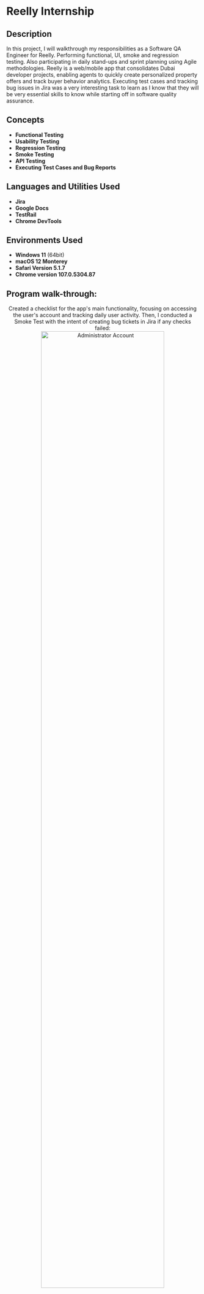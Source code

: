 <h1>Reelly Internship</h1>

<h2>Description</h2>
In this project, I will walkthrough my responsibilities as a Software QA Engineer for Reelly. Performing functional, UI, smoke and regression testing. Also participating in daily stand-ups and sprint planning using Agile methodologies. Reelly is a web/mobile app that consolidates Dubai developer projects, enabling agents to quickly create personalized property offers and track buyer behavior analytics. Executing test cases and tracking bug issues in Jira was a very interesting task to learn as I know that they will be very essential skills to know while starting off in software quality assurance.
<br />

<h2>Concepts</h2>

- <b>Functional Testing</b>
- <b>Usability Testing</b>
- <b>Regression Testing</b>
- <b>Smoke Testing</b>
- <b>API Testing</b>
- <b>Executing Test Cases and Bug Reports</b>

<h2>Languages and Utilities Used</h2>

- <b>Jira</b>
- <b>Google Docs</b> 
- <b>TestRail</b> 
- <b>Chrome DevTools</b>

<h2>Environments Used </h2>

- <b>Windows 11</b> (64bit)</b>
- <b>macOS 12 Monterey</b>
- <b>Safari Version 5.1.7</b>
- <b>Chrome version 107.0.5304.87</b>

<h2>Program walk-through:</h2>

<p align="center">
Created a checklist for the app's main functionality, focusing on accessing the user's account and tracking daily user activity. Then, I conducted a Smoke Test with the intent of creating bug tickets in Jira if any checks failed: <br/>
<img src="https://i.imgur.com/CII5ybK.png" height="80%" width="80%" alt="Administrator Account"/>
<img src="https://i.imgur.com/6TJinUM.png" height="80%" width="80%" alt="Administrator Account"/>
<br />
<br />
Change adapters on the network and setting up the IP addressing on the IPv4 of the Internal network:  <br/>
<img src="https://i.imgur.com/vakD4lK.png" height="80%" width="80%" alt="Disk Sanitization Steps"/>
<br />
<br />
Installing Active Director Domain Services from the Windows Server Manager: <br/>
<img src="https://i.imgur.com/7qMx93A.png" height="80%" width="80%" alt="Disk Sanitization Steps"/>
<br />
<br />
Post Deployment Configuration to promote the computer to a domain:  <br/>
<img src="https://i.imgur.com/iH59Sac.png" height="80%" width="80%" alt="Disk Sanitization Steps"/>
<img src="https://i.imgur.com/Ss9lA9Y.png" height="80%" width="80%" alt="Disk Sanitization Steps"/>
<br />
<br />
Creating a new user for the organization unit and Domain Admin account:  <br/>
<img src="https://i.imgur.com/cCWMTG4.png" height="80%" width="80%" alt="Disk Sanitization Steps"/>
<img src="https://i.imgur.com/iyicbsA.png" height="80%" width="80%" alt="Disk Sanitization Steps"/>
<br />
<br />
Installing routing, remote access, and NAT:  <br/>
<img src="https://i.imgur.com/GltoQx5.png" height="80%" width="80%" alt="Disk Sanitization Steps"/>
<img src="https://i.imgur.com/ppNaTWY.png" height="80%" width="80%" alt="Disk Sanitization Steps"/>
<br />
<br />
Setting up a DHCP server on the Domain Controller and creating a scope on the DHCP of server with an IP Address range:  <br/>
<img src="https://i.imgur.com/UcCLSQc.png" height="80%" width="80%" alt="Disk Sanitization Steps"/>
<img src="https://i.imgur.com/4jQrTnw.png" height="80%" width="80%" alt="Disk Sanitization Steps"/>
<br />
<br />
Adding an IP address to the router and dfficially setting up the DNS Servers:  <br/>
<img src="https://i.imgur.com/TS9kpes.png" height="80%" width="80%" alt="Disk Sanitization Steps"/>
<img src="https://i.imgur.com/0BwwJwU.png" height="80%" width="80%" alt="Disk Sanitization Steps"/>
<br />
<br />
Using ChromeDev Tools to analyze API Request and reporting any bug reports to the Dev team for review:  <br/>
<img src="https://i.imgur.com/em4CHtE.png" height="80%" width="80%" alt="Disk Sanitization Steps"/>
<img src="https://i.imgur.com/BXjpnsv.png" height="80%" width="80%" alt="Disk Sanitization Steps"/>
</p>

<!--
 ```diff
- text in red
+ text in green
! text in orange
# text in gray
@@ text in purple (and bold)@@
```
--!>

